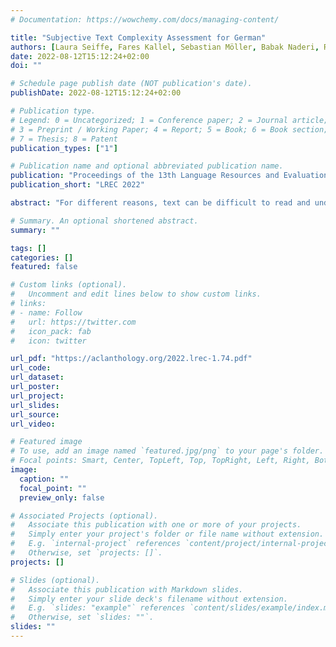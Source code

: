 ```yaml
---
# Documentation: https://wowchemy.com/docs/managing-content/

title: "Subjective Text Complexity Assessment for German"
authors: [Laura Seiffe, Fares Kallel, Sebastian Möller, Babak Naderi, Roland Roller]
date: 2022-08-12T15:12:24+02:00
doi: ""

# Schedule page publish date (NOT publication's date).
publishDate: 2022-08-12T15:12:24+02:00

# Publication type.
# Legend: 0 = Uncategorized; 1 = Conference paper; 2 = Journal article;
# 3 = Preprint / Working Paper; 4 = Report; 5 = Book; 6 = Book section;
# 7 = Thesis; 8 = Patent
publication_types: ["1"]

# Publication name and optional abbreviated publication name.
publication: "Proceedings of the 13th Language Resources and Evaluation Conference (LREC 2022)"
publication_short: "LREC 2022"

abstract: "For different reasons, text can be difficult to read and understand for many people, especially if the text’s language is too complex. In order to provide suitable text for the target audience, it is necessary to measure its complexity. In this paper we describe subjective experiments to assess the readability of German text. We compile a new corpus of sentences provided by a German IT service provider. The sentences are annotated with the subjective complexity ratings by two groups of participants, namely experts and non-experts for that text domain. We then extract an extensive set of linguistically motivated features that are supposedly interacting with complexity perception. We show that a linear regression model with a subset of these features can be a very good predictor of text complexity."

# Summary. An optional shortened abstract.
summary: ""

tags: []
categories: []
featured: false

# Custom links (optional).
#   Uncomment and edit lines below to show custom links.
# links:
# - name: Follow
#   url: https://twitter.com
#   icon_pack: fab
#   icon: twitter

url_pdf: "https://aclanthology.org/2022.lrec-1.74.pdf"
url_code:
url_dataset:
url_poster:
url_project:
url_slides:
url_source:
url_video:

# Featured image
# To use, add an image named `featured.jpg/png` to your page's folder. 
# Focal points: Smart, Center, TopLeft, Top, TopRight, Left, Right, BottomLeft, Bottom, BottomRight.
image:
  caption: ""
  focal_point: ""
  preview_only: false

# Associated Projects (optional).
#   Associate this publication with one or more of your projects.
#   Simply enter your project's folder or file name without extension.
#   E.g. `internal-project` references `content/project/internal-project/index.md`.
#   Otherwise, set `projects: []`.
projects: []

# Slides (optional).
#   Associate this publication with Markdown slides.
#   Simply enter your slide deck's filename without extension.
#   E.g. `slides: "example"` references `content/slides/example/index.md`.
#   Otherwise, set `slides: ""`.
slides: ""
---
```

